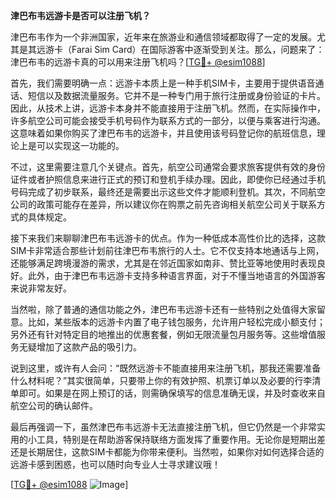 **津巴布韦远游卡是否可以注册飞机？**

津巴布韦作为一个非洲国家，近年来在旅游业和通信领域都取得了一定的发展。尤其是其远游卡（Farai Sim Card）在国际游客中逐渐受到关注。那么，问题来了：津巴布韦的远游卡真的可以用来注册飞机吗？[[TG💪+ @esim1088](https://t.me/s/esim1088)]

首先，我们需要明确一点：远游卡本质上是一种手机SIM卡，主要用于提供语音通话、短信以及数据流量服务。它并不是一种专门用于旅行注册或身份验证的卡片。因此，从技术上讲，远游卡本身并不能直接用于注册飞机。然而，在实际操作中，许多航空公司可能会接受手机号码作为联系方式的一部分，以便与乘客进行沟通。这意味着如果你购买了津巴布韦的远游卡，并且使用该号码登记你的航班信息，理论上是可以实现这一功能的。

不过，这里需要注意几个关键点。首先，航空公司通常会要求旅客提供有效的身份证件或者护照信息来进行正式的预订和登机手续办理。因此，即使你已经通过手机号码完成了初步联系，最终还是需要出示这些文件才能顺利登机。其次，不同航空公司的政策可能存在差异，所以建议你在购票之前先咨询相关航空公司关于联系方式的具体规定。

接下来我们来聊聊津巴布韦远游卡的优点。作为一种低成本高性价比的选择，这款SIM卡非常适合那些计划前往津巴布韦旅行的人士。它不仅支持本地通话与上网，还能够满足跨境漫游的需求，尤其是在邻近国家如南非、赞比亚等地使用时表现良好。此外，由于津巴布韦远游卡支持多种语言界面，对于不懂当地语言的外国游客来说非常友好。

当然啦，除了普通的通信功能之外，津巴布韦远游卡还有一些特别之处值得大家留意。比如，某些版本的远游卡内置了电子钱包服务，允许用户轻松完成小额支付；另外还有针对特定目的地推出的优惠套餐，例如无限流量包月服务等。这些增值服务无疑增加了这款产品的吸引力。

说到这里，或许有人会问：“既然远游卡不能直接用来注册飞机，那我还需要准备什么材料呢？”其实很简单，只要带上你的有效护照、机票订单以及必要的行李清单即可。如果是在网上预订的话，则需确保填写的信息准确无误，并及时查收来自航空公司的确认邮件。

最后再强调一下，虽然津巴布韦远游卡无法直接注册飞机，但它仍然是一个非常实用的小工具，特别是在帮助游客保持联络方面发挥了重要作用。无论你是短期出差还是长期居住，这款SIM卡都能为你带来便利。当然啦，如果你对如何选择合适的远游卡感到困惑，也可以随时向专业人士寻求建议哦！

[[TG💪+ @esim1088](https://t.me/s/esim1088) ![Image](https://i.postimg.cc/4NQfJmqS/Snipaste-2025-05-13-00-14-12.png)]
